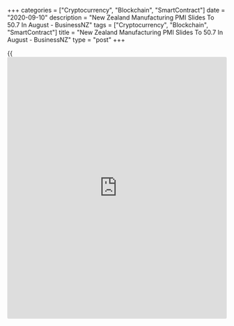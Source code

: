+++
categories = ["Cryptocurrency", "Blockchain", "SmartContract"]
date = "2020-09-10"
description = "New Zealand Manufacturing PMI Slides To 50.7 In August - BusinessNZ"
tags = ["Cryptocurrency", "Blockchain", "SmartContract"]
title = "New Zealand Manufacturing PMI Slides To 50.7 In August - BusinessNZ"
type = "post"
+++

{{<iframe id="large-banner" src="https://www.bounty.group/#slide=19.0" width="100%" height="600" scrolling="no" style="border: 0px solid rgb(216, 221, 230); border-radius: 3px;">}}

The manufacturing sector in New Zealand continued to expand in August,
albeit at a much slower pace, the latest survey from BusinessNZ revealed
on Friday with a PMI score of 50.7.

That's down sharply from 59.0 in July, although it remains above the
boom-or-bust line of 50 that separates expansion from contraction.

"After two months of playing catch-up, the level 3 lockdown placed on
New Zealand's largest population and economic region meant the sector
would experience another hit. While results in other parts of the
country led to the national result keeping its head above water, the
latest results show how fragile and short the recovery can be,"
BusinessNZ Executive Director Catherine Beard said.

For comments and feedback [contact](https://www.playgroundfx.com/contact/): editorial@rtt[news](https://www.letsplayfx.com/blog/forex-news-website/).com

[Economic News][1]

 **What parts of the world are seeing the best (and worst) economic
performances lately? Click[here][2] to check out our [Econ Scorecard][2]
and find out! See up-to-the-moment [ranking](https://www.playgroundfx.com/blog/crypto-exchange-ranking/)s for the best and worst
performers in [GDP][3], [unemployment rate][4], [inflation][5] and much
more.**

   1. www.rtt[news](https://www.letsplayfx.com/blog/forex-news-website/).com/Content/EconomicNews.aspx
   2. www.rtt[news](https://www.letsplayfx.com/blog/forex-news-website/).com/economic-scorecard/world-rank/retail-sales/highest-performance.aspx
   3. www.rtt[news](https://www.letsplayfx.com/blog/forex-news-website/).com/economic-scorecard/world-rank/GDP/highest-performance.aspx
   4. www.rtt[news](https://www.letsplayfx.com/blog/forex-news-website/).com/economic-scorecard/world-rank/unemployment-rate/lowest-performance.aspx
   5. www.rtt[news](https://www.letsplayfx.com/blog/forex-news-website/).com/economic-scorecard/world-rank/CPI/highest-performance.aspx
